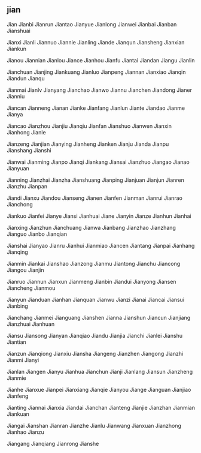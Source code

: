 jian
---

Jian Jianbi Jianrun Jiantao Jianyue Jianlong Jianwei Jianbai Jianban Jianshuai

Jianxi Jianli Jiannuo Jiannie Jianling Jiande Jianqun Jiansheng Jianxian Jiankun

Jianou Jiannian Jianlou Jiance Jianhou Jianfu Jiantai Jiandan Jiangu Jianlin

Jianchuan Jianjing Jiankuang Jianluo Jianpeng Jiannan Jianxiao Jianqin Jiandun Jianqu

Jianmai Jianlv Jianyang Jianchao Jianwo Jiannu Jianchen Jiandong Jianer Jianniu

Jiancan Jianneng Jianan Jianke Jianfang Jianlun Jiante Jiandao Jianme Jianya

Jiancao Jianzhou Jianjiu Jianqiu Jianfan Jianshuo Jianwen Jianxin Jianhong Jianle

Jianzeng Jianjian Jianying Jianheng Jianken Jianju Jianda Jianpu Jianshang Jianshi

Jianwai Jianming Jianpo Jianqi Jiankang Jiansai Jianzhuo Jiangao Jianao Jianyuan

Jianning Jianzhai Jianzha Jianshuang Jianping Jianjuan Jianjun Jianren Jianzhu Jianpan

Jiandi Jianxu Jiandou Jianseng Jianen Jianfen Jianman Jianrui Jianrao Jianchong

Jiankuo Jianfei Jianye Jiansi Jianhuai Jiane Jianyin Jianze Jianhun Jianhai

Jianxing Jianzhun Jianchuang Jianwa Jianbang Jianzhao Jianzhang Jianguo Jianbo   Jianqian

Jianshai Jianyao Jianru Jianhui Jianmiao Jiancen Jiantang Jianpai Jianhang Jianqing

Jianmin Jiankai Jianshao Jianzong Jianmu Jiantong Jianchu Jiancong Jiangou Jianjin

Jianruo Jiannun Jianxun Jianmeng Jianbin Jiandui Jianyong Jiansen Jiancheng Jianmou

Jianyun Jianduan Jianhan Jianquan Jianwu Jianzi Jianai Jiancai Jiansui Jianbing

Jianchang Jianmei Jianguang Jianshen Jianna Jianshun Jiancun Jianjiang Jianzhuai Jianhuan

Jiansu Jiansong Jianyan Jianqiao Jiandu Jianjia Jianchi Jianlei Jianshu Jiantian

Jianzun Jianqiong Jianxiu Jiansha Jiangeng Jianzhen Jiangong Jianzhi Jianmi Jianyi

Jianlan Jiangen Jianyu Jianhua Jianchun Jianji Jianlang Jiansun Jianzheng Jianmie

Jianhe Jianxue Jianpei Jianxiang Jianqie Jianyou Jiange Jianguan Jianjiao Jianfeng

Jianting Jiannai Jianxia Jiandai Jianchan Jianteng Jianjie Jianzhan Jianmian Jiankuan

Jiangai Jianshan Jianran Jianzhe Jianlu Jianwang Jianxuan Jianzhong Jianhao Jianzu

Jiangang Jianqiang Jianrong Jianshe 